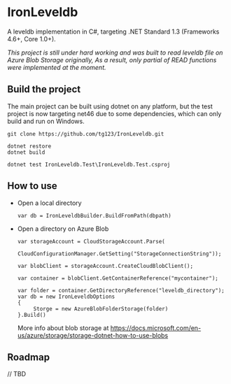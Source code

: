 # IronLeveldb

A leveldb implementation in C#, targeting .NET Standard 1.3 (Frameworks 4.6+, Core 1.0+).

 *This project is still under hard working and was built to read leveldb file on Azure Blob Storage originally,
 As a result, only partial of READ functions were implemented at the moment.*
 
## Build the project
 
 The main project can be built using dotnet on any platform, 
 but the test project is now targeting net46 due to some dependencies,
 which can only build and run on Windows.
 
 ```
 git clone https://github.com/tg123/IronLeveldb.git
 
 dotnet restore
 dotnet build
 
 dotnet test IronLeveldb.Test\IronLeveldb.Test.csproj
 ```

## How to use

 * Open a local directory
 
   ```
   var db = IronLeveldbBuilder.BuildFromPath(dbpath)
   ```
   
 * Open a directory on Azure Blob
 
   ```
   var storageAccount = CloudStorageAccount.Parse(
        CloudConfigurationManager.GetSetting("StorageConnectionString"));

   var blobClient = storageAccount.CreateCloudBlobClient();

   var container = blobClient.GetContainerReference("mycontainer");

   var folder = container.GetDirectoryReference("leveldb_directory");
   var db = new IronLeveldbOptions
   {
        Storge = new AzureBlobFolderStorage(folder)
   }.Build()
   ```
   More info about blob storage at <https://docs.microsoft.com/en-us/azure/storage/storage-dotnet-how-to-use-blobs>
 
## Roadmap

  // TBD
